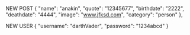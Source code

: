 NEW POST
{
    "name": "anakin",
    "quote": "12345677",
    "birthdate": "2222",
    "deathdate": "4444",
    "image": "www.jfksd.com",
    "category": "person"
},


NEW USER
{
    "username": "darthVader",
    "password": "1234abcd"
}

